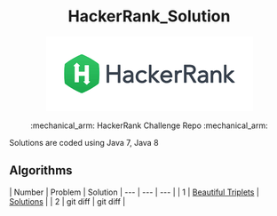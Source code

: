 <h1 align="center">HackerRank_Solution</h1>
<p align="center">
<a href="https://www.hackerrank.com/nguyendokhanhva1">
<img src="./download.png">
</a>
</p>
<p align="center">
:mechanical_arm:	HackerRank Challenge Repo :mechanical_arm:	
</p>
Solutions are coded using Java 7, Java 8

<ins><h2> Algorithms </h2></ins>
| Number | Problem | Solution
| --- | --- | --- |
| 1 | <a href="https://www.hackerrank.com/challenges/beautiful-triplets/problem">Beautiful Triplets</a>  | <a href="./Algorithm/BeautifulTriplets.java">Solutions</a> |
| 2 | git diff       | git diff  |
